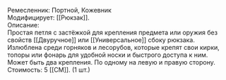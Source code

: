 Ремесленник: Портной, Кожевник<br>
Модифицирует: [[Рюкзак]].<br>
Описание:<br>
Простая петля с застёжкой для крепления предмета или оружия без свойств [[Двуручное]] или [[Универсальное]] сбоку рюкзака. Излюблена среди горняков и лесорубов, которые крепят свои кирки, топоры или фонарь для удобной носки и быстрого доступа к ним. Может быть два крепления. По одному на левую и правую сторону.<br>
Стоимость: 5 [[СМ]]. (1 шт.)